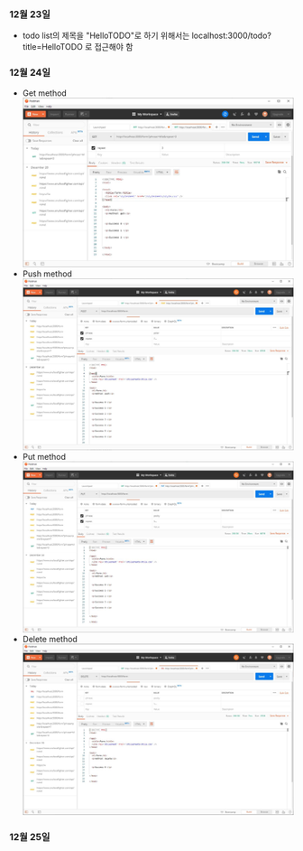 ### 12월 23일
* todo list의 제목을 "HelloTODO"로 하기 위해서는 localhost:3000/todo?title=HelloTODO 로 접근해야 함


### 12월 24일
* Get method
 ![q1](./image/repo_12_24_1.jpg)
* Push method
 ![q2](./image/repo_12_24_2.jpg)
* Put method
 ![q3](./image/repo_12_24_3.jpg)
* Delete method
 ![q4](./image/repo_12_24_4.jpg)

 ### 12월 25일